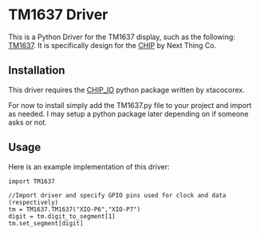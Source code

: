 # TM1637 Driver

This is a Python Driver for the TM1637 display, such as the following: [TM1637](https://www.amazon.com/HiLetgo-Digital-Segment-Display-Arduino/dp/B01DKISMXK/ref=sr_1_2?ie=UTF8&qid=1493866378&sr=8-2&keywords=TM1637). It is specifically design for the [CHIP](getchip.com) by Next Thing Co.

## Installation

This driver requires the [CHIP_IO](https://github.com/xtacocorex/CHIP_IO) python package written by xtacocorex.

For now to install simply add the TM1637.py file to your project and import as needed. I may setup a python package later depending on if someone asks or not.

## Usage

Here is an example implementation of this driver:

```
import TM1637

//Import driver and specify GPIO pins used for clock and data (respectively)
tm = TM1637.TM1637("XIO-P6","XIO-P7")
digit = tm.digit_to_segment[1]
tm.set_segment[digit]


```
